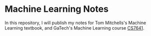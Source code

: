 # Machine Learning Notes
In this repository, I will publish my notes for Tom Mitchells's Machine Learning textbook, and GaTech's Machine Learning course [CS7641](https://www.omscs.gatech.edu/cs-7641-machine-learning).
